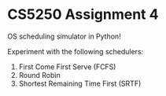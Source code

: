 # CS5250 Assignment 4

OS scheduling simulator in Python!

Experiment with the following schedulers:

1. First Come First Serve (FCFS)
2. Round Robin
3. Shortest Remaining Time First (SRTF)

